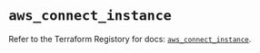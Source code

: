 # `aws_connect_instance`

Refer to the Terraform Registory for docs: [`aws_connect_instance`](https://registry.terraform.io/providers/hashicorp/aws/5.27.0/docs/resources/connect_instance).
